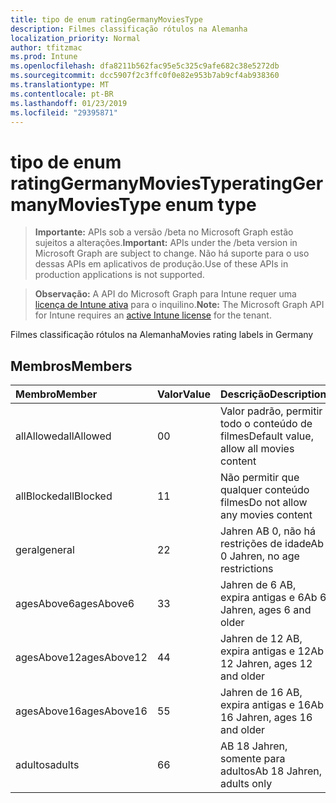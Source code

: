 ```yaml
---
title: tipo de enum ratingGermanyMoviesType
description: Filmes classificação rótulos na Alemanha
localization_priority: Normal
author: tfitzmac
ms.prod: Intune
ms.openlocfilehash: dfa8211b562fac95e5c325c9afe682c38e5272db
ms.sourcegitcommit: dcc5907f2c3ffc0f0e82e953b7ab9cf4ab938360
ms.translationtype: MT
ms.contentlocale: pt-BR
ms.lasthandoff: 01/23/2019
ms.locfileid: "29395871"
---
```

# <a name="ratinggermanymoviestype-enum-type"></a><span data-ttu-id="95b3c-103">tipo de enum ratingGermanyMoviesType</span><span class="sxs-lookup"><span data-stu-id="95b3c-103">ratingGermanyMoviesType enum type</span></span>

> <span data-ttu-id="95b3c-104">**Importante:** APIs sob a versão /beta no Microsoft Graph estão sujeitos a alterações.</span><span class="sxs-lookup"><span data-stu-id="95b3c-104">**Important:** APIs under the /beta version in Microsoft Graph are subject to change.</span></span> <span data-ttu-id="95b3c-105">Não há suporte para o uso dessas APIs em aplicativos de produção.</span><span class="sxs-lookup"><span data-stu-id="95b3c-105">Use of these APIs in production applications is not supported.</span></span>

> <span data-ttu-id="95b3c-106">**Observação:** A API do Microsoft Graph para Intune requer uma [licença de Intune ativa](https://go.microsoft.com/fwlink/?linkid=839381) para o inquilino.</span><span class="sxs-lookup"><span data-stu-id="95b3c-106">**Note:** The Microsoft Graph API for Intune requires an [active Intune license](https://go.microsoft.com/fwlink/?linkid=839381) for the tenant.</span></span>

<span data-ttu-id="95b3c-107">Filmes classificação rótulos na Alemanha</span><span class="sxs-lookup"><span data-stu-id="95b3c-107">Movies rating labels in Germany</span></span>

## <a name="members"></a><span data-ttu-id="95b3c-108">Membros</span><span class="sxs-lookup"><span data-stu-id="95b3c-108">Members</span></span>
|<span data-ttu-id="95b3c-109">Membro</span><span class="sxs-lookup"><span data-stu-id="95b3c-109">Member</span></span>|<span data-ttu-id="95b3c-110">Valor</span><span class="sxs-lookup"><span data-stu-id="95b3c-110">Value</span></span>|<span data-ttu-id="95b3c-111">Descrição</span><span class="sxs-lookup"><span data-stu-id="95b3c-111">Description</span></span>|
|:---|:---|:---|
|<span data-ttu-id="95b3c-112">allAllowed</span><span class="sxs-lookup"><span data-stu-id="95b3c-112">allAllowed</span></span>|<span data-ttu-id="95b3c-113">0</span><span class="sxs-lookup"><span data-stu-id="95b3c-113">0</span></span>|<span data-ttu-id="95b3c-114">Valor padrão, permitir todo o conteúdo de filmes</span><span class="sxs-lookup"><span data-stu-id="95b3c-114">Default value, allow all movies content</span></span>|
|<span data-ttu-id="95b3c-115">allBlocked</span><span class="sxs-lookup"><span data-stu-id="95b3c-115">allBlocked</span></span>|<span data-ttu-id="95b3c-116">1</span><span class="sxs-lookup"><span data-stu-id="95b3c-116">1</span></span>|<span data-ttu-id="95b3c-117">Não permitir que qualquer conteúdo filmes</span><span class="sxs-lookup"><span data-stu-id="95b3c-117">Do not allow any movies content</span></span>|
|<span data-ttu-id="95b3c-118">geral</span><span class="sxs-lookup"><span data-stu-id="95b3c-118">general</span></span>|<span data-ttu-id="95b3c-119">2</span><span class="sxs-lookup"><span data-stu-id="95b3c-119">2</span></span>|<span data-ttu-id="95b3c-120">Jahren AB 0, não há restrições de idade</span><span class="sxs-lookup"><span data-stu-id="95b3c-120">Ab 0 Jahren, no age restrictions</span></span>|
|<span data-ttu-id="95b3c-121">agesAbove6</span><span class="sxs-lookup"><span data-stu-id="95b3c-121">agesAbove6</span></span>|<span data-ttu-id="95b3c-122">3</span><span class="sxs-lookup"><span data-stu-id="95b3c-122">3</span></span>|<span data-ttu-id="95b3c-123">Jahren de 6 AB, expira antigas e 6</span><span class="sxs-lookup"><span data-stu-id="95b3c-123">Ab 6 Jahren, ages 6 and older</span></span>|
|<span data-ttu-id="95b3c-124">agesAbove12</span><span class="sxs-lookup"><span data-stu-id="95b3c-124">agesAbove12</span></span>|<span data-ttu-id="95b3c-125">4</span><span class="sxs-lookup"><span data-stu-id="95b3c-125">4</span></span>|<span data-ttu-id="95b3c-126">Jahren de 12 AB, expira antigas e 12</span><span class="sxs-lookup"><span data-stu-id="95b3c-126">Ab 12 Jahren, ages 12 and older</span></span>|
|<span data-ttu-id="95b3c-127">agesAbove16</span><span class="sxs-lookup"><span data-stu-id="95b3c-127">agesAbove16</span></span>|<span data-ttu-id="95b3c-128">5</span><span class="sxs-lookup"><span data-stu-id="95b3c-128">5</span></span>|<span data-ttu-id="95b3c-129">Jahren de 16 AB, expira antigas e 16</span><span class="sxs-lookup"><span data-stu-id="95b3c-129">Ab 16 Jahren, ages 16 and older</span></span>|
|<span data-ttu-id="95b3c-130">adultos</span><span class="sxs-lookup"><span data-stu-id="95b3c-130">adults</span></span>|<span data-ttu-id="95b3c-131">6</span><span class="sxs-lookup"><span data-stu-id="95b3c-131">6</span></span>|<span data-ttu-id="95b3c-132">AB 18 Jahren, somente para adultos</span><span class="sxs-lookup"><span data-stu-id="95b3c-132">Ab 18 Jahren, adults only</span></span>|




